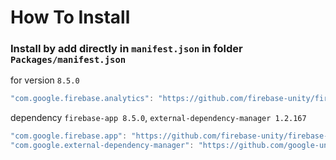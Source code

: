 # How To Install

### Install by add directly in `manifest.json` in folder `Packages/manifest.json`

for version `8.5.0`
```csharp
"com.google.firebase.analytics": "https://github.com/firebase-unity/firebase-analytics.git#8.5.0",
```


dependency `firebase-app 8.5.0`, `external-dependency-manager 1.2.167`
```csharp
"com.google.firebase.app": "https://github.com/firebase-unity/firebase-app.git#8.5.0",
"com.google.external-dependency-manager": "https://github.com/google-unity/external-dependency-manager.git#1.2.167",
```